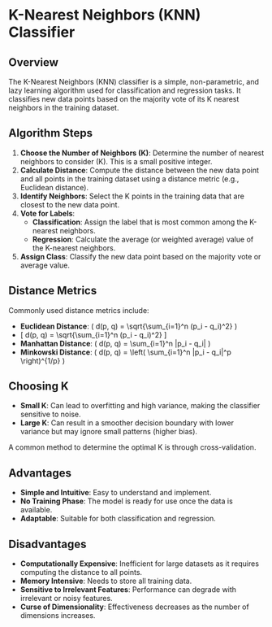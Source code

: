 # K-Nearest Neighbors (KNN) Classifier

## Overview
The K-Nearest Neighbors (KNN) classifier is a simple, non-parametric, and lazy learning algorithm used for classification and regression tasks. It classifies new data points based on the majority vote of its K nearest neighbors in the training dataset.

## Algorithm Steps

1. **Choose the Number of Neighbors (K)**: Determine the number of nearest neighbors to consider (K). This is a small positive integer.
2. **Calculate Distance**: Compute the distance between the new data point and all points in the training dataset using a distance metric (e.g., Euclidean distance).
3. **Identify Neighbors**: Select the K points in the training data that are closest to the new data point.
4. **Vote for Labels**:
    - **Classification**: Assign the label that is most common among the K-nearest neighbors.
    - **Regression**: Calculate the average (or weighted average) value of the K-nearest neighbors.
5. **Assign Class**: Classify the new data point based on the majority vote or average value.

## Distance Metrics

Commonly used distance metrics include:
- **Euclidean Distance**: \( d(p, q) = \sqrt{\sum_{i=1}^n (p_i - q_i)^2} \)
- \[ d(p, q) = \sqrt{\sum_{i=1}^n (p_i - q_i)^2} \]
- **Manhattan Distance**: \( d(p, q) = \sum_{i=1}^n |p_i - q_i| \)
- **Minkowski Distance**: \( d(p, q) = \left( \sum_{i=1}^n |p_i - q_i|^p \right)^{1/p} \)

## Choosing K

- **Small K**: Can lead to overfitting and high variance, making the classifier sensitive to noise.
- **Large K**: Can result in a smoother decision boundary with lower variance but may ignore small patterns (higher bias).

A common method to determine the optimal K is through cross-validation.

## Advantages

- **Simple and Intuitive**: Easy to understand and implement.
- **No Training Phase**: The model is ready for use once the data is available.
- **Adaptable**: Suitable for both classification and regression.

## Disadvantages

- **Computationally Expensive**: Inefficient for large datasets as it requires computing the distance to all points.
- **Memory Intensive**: Needs to store all training data.
- **Sensitive to Irrelevant Features**: Performance can degrade with irrelevant or noisy features.
- **Curse of Dimensionality**: Effectiveness decreases as the number of dimensions increases.
